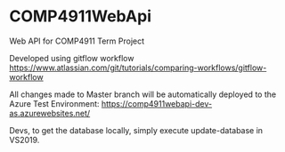 # COMP4911WebApi
Web API for COMP4911 Term Project  

Developed using gitflow workflow https://www.atlassian.com/git/tutorials/comparing-workflows/gitflow-workflow

All changes made to Master branch will be automatically deployed to the Azure Test Environment: https://comp4911webapi-dev-as.azurewebsites.net/  

Devs, to get the database locally, simply execute update-database in VS2019.

